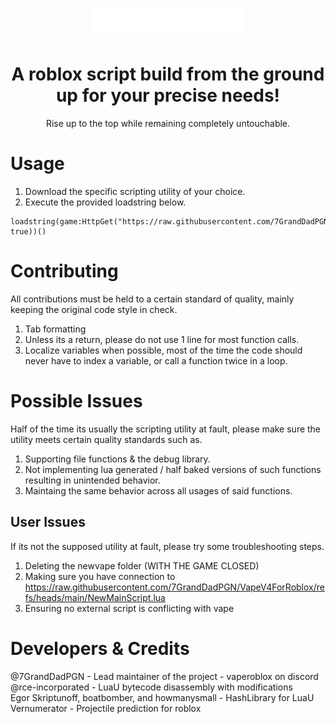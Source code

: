 <p align="center">
  <img src="./README/vapelogo.png"/>
</p>
<h1 align="center">
  A roblox script build from the ground up for your precise needs!
</h1>
<p align="center">
  Rise up to the top while remaining completely untouchable.
</p>

# Usage
1. Download the specific scripting utility of your choice.
2. Execute the provided loadstring below.
```
loadstring(game:HttpGet("https://raw.githubusercontent.com/7GrandDadPGN/VapeV4ForRoblox/main/NewMainScript.lua", true))()
```

# Contributing
All contributions must be held to a certain standard of quality, mainly keeping the original code style in check.
1. Tab formatting
2. Unless its a return, please do not use 1 line for most function calls.
3. Localize variables when possible, most of the time the code should never have to index a variable, or call a function twice in a loop.

# Possible Issues
Half of the time its usually the scripting utility at fault, please make sure the utility meets certain quality standards such as.
1. Supporting file functions & the debug library.
2. Not implementing lua generated / half baked versions of such functions resulting in unintended behavior.
3. Maintaing the same behavior across all usages of said functions.
## User Issues
If its not the supposed utility at fault, please try some troubleshooting steps.
1. Deleting the newvape folder (WITH THE GAME CLOSED)
2. Making sure you have connection to https://raw.githubusercontent.com/7GrandDadPGN/VapeV4ForRoblox/refs/heads/main/NewMainScript.lua
3. Ensuring no external script is conflicting with vape

# Developers & Credits
@7GrandDadPGN - Lead maintainer of the project - vaperoblox on discord
<br/>
@rce-incorporated - LuaU bytecode disassembly with modifications
<br/>
Egor Skriptunoff, boatbomber, and howmanysmall - HashLibrary for LuaU
<br/>
Vernumerator - Projectile prediction for roblox